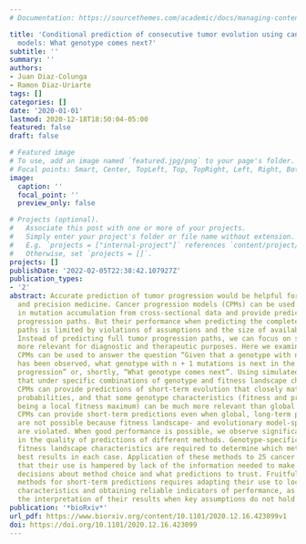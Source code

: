 ```yaml
---
# Documentation: https://sourcethemes.com/academic/docs/managing-content/

title: 'Conditional prediction of consecutive tumor evolution using cancer progression
  models: What genotype comes next?'
subtitle: ''
summary: ''
authors:
- Juan Diaz-Colunga
- Ramon Diaz-Uriarte
tags: []
categories: []
date: '2020-01-01'
lastmod: 2020-12-18T18:50:04-05:00
featured: false
draft: false

# Featured image
# To use, add an image named `featured.jpg/png` to your page's folder.
# Focal points: Smart, Center, TopLeft, Top, TopRight, Left, Right, BottomLeft, Bottom, BottomRight.
image:
  caption: ''
  focal_point: ''
  preview_only: false

# Projects (optional).
#   Associate this post with one or more of your projects.
#   Simply enter your project's folder or file name without extension.
#   E.g. `projects = ["internal-project"]` references `content/project/deep-learning/index.md`.
#   Otherwise, set `projects = []`.
projects: []
publishDate: '2022-02-05T22:38:42.107927Z'
publication_types:
- '2'
abstract: Accurate prediction of tumor progression would be helpful for adaptive therapy
  and precision medicine. Cancer progression models (CPMs) can be used to infer dependencies
  in mutation accumulation from cross-sectional data and provide predictions of tumor
  progression paths. But their performance when predicting the complete evolutionary
  paths is limited by violations of assumptions and the size of available data sets.
  Instead of predicting full tumor progression paths, we can focus on short-term predictions,
  more relevant for diagnostic and therapeutic purposes. Here we examine if five distinct
  CPMs can be used to answer the question “Given that a genotype with n mutations
  has been observed, what genotype with n + 1 mutations is next in the path of tumor
  progression” or, shortly, “What genotype comes next”. Using simulated data we find
  that under specific combinations of genotype and fitness landscape characteristics
  CPMs can provide predictions of short-term evolution that closely match the true
  probabilities, and that some genotype characteristics (fitness and probability of
  being a local fitness maximum) can be much more relevant than global features. Thus,
  CPMs can provide short-term predictions even when global, long-term predictions
  are not possible because fitness landscape- and evolutionary model-specific assumptions
  are violated. When good performance is possible, we observe significant variation
  in the quality of predictions of different methods. Genotype-specific and global
  fitness landscape characteristics are required to determine which method provides
  best results in each case. Application of these methods to 25 cancer data sets shows
  that their use is hampered by lack of the information needed to make principled
  decisions about method choice and what predictions to trust. Fruitful use of these
  methods for short-term predictions requires adapting their use to local genotype
  characteristics and obtaining reliable indicators of performance, as well clarifying
  the interpretation of their results when key assumptions do not hold.
publication: '*bioRxiv*'
url_pdf: https://www.biorxiv.org/content/10.1101/2020.12.16.423099v1
doi: https://doi.org/10.1101/2020.12.16.423099
---
```

